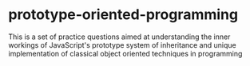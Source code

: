 # prototype-oriented-programming
This is a set of practice questions aimed at understanding the inner workings of JavaScript's prototype system of inheritance and unique implementation of classical object oriented techniques in programming
